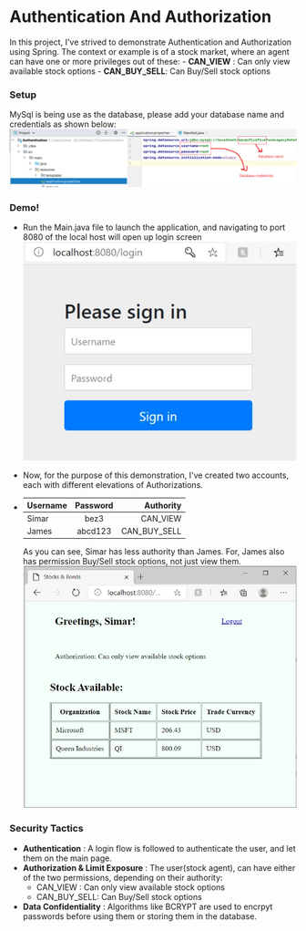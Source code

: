 # Authentication And Authorization
In this project, I've strived to demonstrate Authentication and Authorization using Spring. The context or example is of a stock market, where an agent can have one or more privileges out of these:
    - **CAN_VIEW** : Can only view available stock options
    - **CAN_BUY_SELL**: Can Buy/Sell stock options

### Setup
   MySql is being use as the database, please add your database name and credentials as shown below:
   ![Image application properties](https://github.com/s1mar/AnA-with-Spring/blob/main/imgs/appprop.png?raw=true)

### Demo!
- Run the Main.java file to launch the application, and navigating to port 8080 of the local host will open up login screen
        ![Image application properties](https://github.com/s1mar/AnA-with-Spring/blob/main/imgs/login.jpg?raw=true)
  
- Now, for the purpose of this demonstration, I've created two accounts, each with different elevations of Authorizations.
- | Username  | Password        |  Authority |
  |----------|:-------------:|------:|
  | Simar |  bez3 | CAN_VIEW |
  | James |    abcd123   |   CAN_BUY_SELL |

    As you can see, Simar has less authority than James. For, James also has permission Buy/Sell stock options, not just view them.
    ![Image login simar](https://github.com/s1mar/AnA-with-Spring/blob/main/imgs/login_simar.jpg?raw=true)
    
    
### Security Tactics
 * **Authentication** : A login flow is followed to authenticate the user, and let them on the main page.
 * **Authorization & Limit Exposure** : The user(stock agent), can have either of the two permissions, depending on their authority:     
     * CAN_VIEW : Can only view available stock options
     * CAN_BUY_SELL: Can Buy/Sell stock options
 * **Data Confidentiality** : Algorithms like BCRYPT are used to encrpyt passwords before using them or storing them in the database.